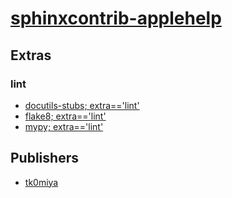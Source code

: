 # [sphinxcontrib-applehelp](https://pypi.org/project/sphinxcontrib-applehelp)


## Extras

### lint
- [docutils-stubs; extra=='lint'](packages/d/docutils-stubs.md)
- [flake8; extra=='lint'](packages/f/flake8.md)
- [mypy; extra=='lint'](packages/m/mypy.md)


## Publishers
- [tk0miya](https://pypi.org/user/tk0miya)

